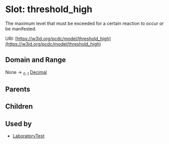 
# Slot: threshold_high


The maximum level that must be exceeded for a certain reaction to occur or be manifested.

URI: [https://w3id.org/pcdc/model/threshold_high](https://w3id.org/pcdc/model/threshold_high)


## Domain and Range

None &#8594;  <sub>0..1</sub> [Decimal](types/Decimal.md)

## Parents


## Children


## Used by

 * [LaboratoryTest](LaboratoryTest.md)

